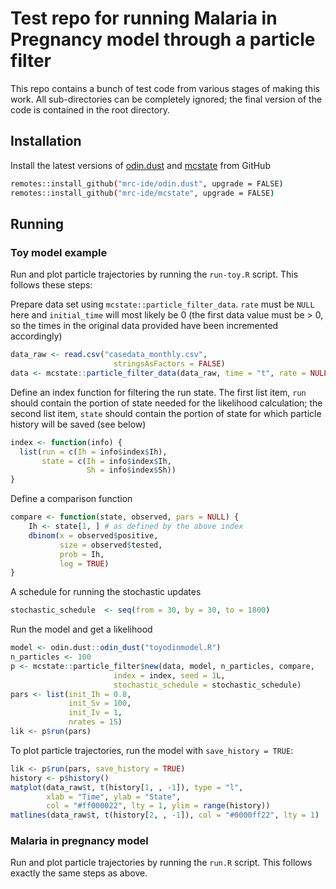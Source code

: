 # Test repo for running Malaria in Pregnancy model through a particle filter
This repo contains a bunch of test code from various stages of making this work. 
All sub-directories can be completely ignored; the final version of the code
is contained in the root directory.

## Installation
Install the latest versions of [odin.dust](https://github.com/mrc-ide/odin.dust) and 
[mcstate](https://github.com/mrc-ide/mcstate/) from GitHub

```bash
remotes::install_github("mrc-ide/odin.dust", upgrade = FALSE)
remotes::install_github("mrc-ide/mcstate", upgrade = FALSE)
```

## Running
### Toy model example

Run and plot particle trajectories by running the `run-toy.R` script. 
This follows these steps:

Prepare data set using `mcstate::particle_filter_data`.
`rate` must be `NULL` here and `initial_time` will most likely be 0 (the first data value must be > 0, 
so the times in the original data provided have been incremented accordingly)

```r
data_raw <- read.csv("casedata_monthly.csv",
                       stringsAsFactors = FALSE)
data <- mcstate::particle_filter_data(data_raw, time = "t", rate = NULL, initial_time = 0)
```

Define an index function for filtering the run state. The first list item, `run` should contain the 
portion of state needed for the likelihood calculation; the second list item, `state` should contain the 
portion of state for which particle history will be saved (see below)

```r
index <- function(info) {
  list(run = c(Ih = info$index$Ih),
       state = c(Ih = info$index$Ih,
                 Sh = info$index$Sh))
}
```

Define a comparison function
```r
compare <- function(state, observed, pars = NULL) {
    Ih <- state[1, ] # as defined by the above index
    dbinom(x = observed$positive,
           size = observed$tested,
           prob = Ih,
           log = TRUE)
}
```

A schedule for running the stochastic updates 
```r
stochastic_schedule  <- seq(from = 30, by = 30, to = 1800)
```

Run the model and get a likelihood

```r
model <- odin.dust::odin_dust("toyodinmodel.R")
n_particles <- 100
p <- mcstate::particle_filter$new(data, model, n_particles, compare,
                       index = index, seed = 1L,
                       stochastic_schedule = stochastic_schedule)
pars <- list(init_Ih = 0.8,
             init_Sv = 100,
             init_Iv = 1,
             nrates = 15)
lik <- p$run(pars)
```

To plot particle trajectories, run the model with `save_history = TRUE`:

```r
lik <- p$run(pars, save_history = TRUE)
history <- p$history()
matplot(data_raw$t, t(history[1, , -1]), type = "l",
        xlab = "Time", ylab = "State",
        col = "#ff000022", lty = 1, ylim = range(history))
matlines(data_raw$t, t(history[2, , -1]), col = "#0000ff22", lty = 1)

```

### Malaria in pregnancy model
Run and plot particle trajectories by running the `run.R` script.
This follows exactly the same steps as above.
